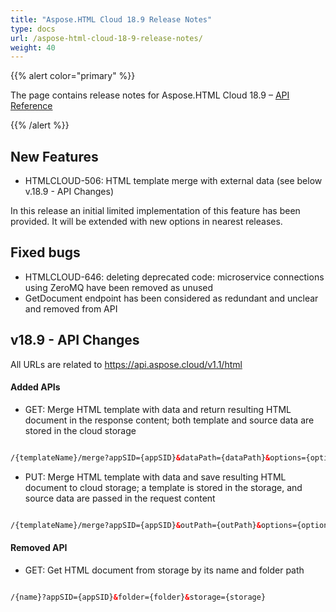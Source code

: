 ```yaml
---
title: "Aspose.HTML Cloud 18.9 Release Notes"
type: docs
url: /aspose-html-cloud-18-9-release-notes/
weight: 40
---
```


{{% alert color="primary" %}} 

The page contains release notes for Aspose.HTML Cloud 18.9 – [API Reference](https://apireference.aspose.cloud/html/)

{{% /alert %}} 
## **New Features**
- HTMLCLOUD-506: HTML template merge with external data (see below v.18.9 - API Changes)

In this release an initial limited implementation of this feature has been provided. It will be extended with new options in nearest releases.
## **Fixed bugs**
- HTMLCLOUD-646: deleting deprecated code: microservice connections using ZeroMQ have been removed as unused
- GetDocument endpoint has been considered as redundant and unclear and removed from API
## **v18.9 - API Changes**
All URLs are related to <https://api.aspose.cloud/v1.1/html>
#### **Added APIs**
- GET: Merge HTML template with data and return resulting HTML document in the response content; both template and source data are stored in the cloud storage

```html

/{templateName}/merge?appSID={appSID}&dataPath={dataPath}&options={options}&folder={folder}&storage={storage} 

```

- PUT: Merge HTML template with data and save resulting HTML document to cloud storage; a template is stored in the storage, and source data are passed in the request content

```html

/{templateName}/merge?appSID={appSID}&outPath={outPath}&options={options}&folder={folder}&storage={storage}

```
#### **Removed API**
- GET: Get HTML document from storage by its name and folder path

```html

/{name}?appSID={appSID}&folder={folder}&storage={storage}

```
